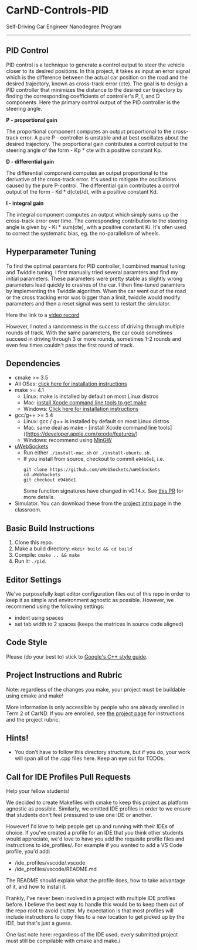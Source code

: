 # CarND-Controls-PID
Self-Driving Car Engineer Nanodegree Program

---

## PID Control

PID control is a technique to generate a control output to steer the vehicle closer to its desired positions. In this project, it takes as input an error signal which is the difference between the actual car position on the road and the desired trajectory, known as cross-track error (cte). The goal is to design a PID controller that minimizes the distance to the desired car trajectory by finding the corresponding coefficients of controller's P, I, and D components. Here the primary control output of the PID controller is the steering angle.

**P - proportional gain**

The proportional component computes an output proportional to the cross-track error. A pure P - controller is unstable and at best oscillates about the desired trajectory. The proportional gain contributes a control output to the steering angle of the form - Kp * cte with a positive constant Kp.

**D - differential gain**

The differential component computes an output proportional to the derivative of the cross-track error. It's used to mitigate the oscillations caused by the pure P-control. The differential gain contributes a control output of the form - Kd * d(cte)/dt, with a positive constant Kd.

**I - integral gain**

The integral component computes an output which simply sums up the cross-track error over time. The corresponding contribution to the steering angle is given by - Ki * sum(cte), with a positive constant Ki. It's ofen used to correct the systematic bias, eg. the no-parallelism of wheels. 

## Hyperparameter Tuning

To find the optimal paramters for PID controller, I combined manual tuning and Twiddle tuning. 
I first manually tried several paramters and find my initial parameters. These parameters were pretty stable as slightly wrong parameters lead quickly to crashes of the car. I then fine-tuned paramters by implementing the Twiddle algorithm. When the car went out of the road or the cross tracking error was bigger than a limit, twiddle would modify parameters and then a reset signal was sent to restart the simulator.

Here the link to a [video record](https://www.youtube.com/watch?v=gOAXaZC6f18)

However, I noted a randomness in the success of driving through multiple rounds of track. With the same parameters, the car could sometimes succeed in driving through 3 or more rounds, sometimes 1-2 rounds and even few times couldn't pass the first round of track.

## Dependencies

* cmake >= 3.5
 * All OSes: [click here for installation instructions](https://cmake.org/install/)
* make >= 4.1
  * Linux: make is installed by default on most Linux distros
  * Mac: [install Xcode command line tools to get make](https://developer.apple.com/xcode/features/)
  * Windows: [Click here for installation instructions](http://gnuwin32.sourceforge.net/packages/make.htm)
* gcc/g++ >= 5.4
  * Linux: gcc / g++ is installed by default on most Linux distros
  * Mac: same deal as make - [install Xcode command line tools]((https://developer.apple.com/xcode/features/)
  * Windows: recommend using [MinGW](http://www.mingw.org/)
* [uWebSockets](https://github.com/uWebSockets/uWebSockets)
  * Run either `./install-mac.sh` or `./install-ubuntu.sh`.
  * If you install from source, checkout to commit `e94b6e1`, i.e.
    ```
    git clone https://github.com/uWebSockets/uWebSockets 
    cd uWebSockets
    git checkout e94b6e1
    ```
    Some function signatures have changed in v0.14.x. See [this PR](https://github.com/udacity/CarND-MPC-Project/pull/3) for more details.
* Simulator. You can download these from the [project intro page](https://github.com/udacity/self-driving-car-sim/releases) in the classroom.

## Basic Build Instructions

1. Clone this repo.
2. Make a build directory: `mkdir build && cd build`
3. Compile: `cmake .. && make`
4. Run it: `./pid`. 

## Editor Settings

We've purposefully kept editor configuration files out of this repo in order to
keep it as simple and environment agnostic as possible. However, we recommend
using the following settings:

* indent using spaces
* set tab width to 2 spaces (keeps the matrices in source code aligned)

## Code Style

Please (do your best to) stick to [Google's C++ style guide](https://google.github.io/styleguide/cppguide.html).

## Project Instructions and Rubric

Note: regardless of the changes you make, your project must be buildable using
cmake and make!

More information is only accessible by people who are already enrolled in Term 2
of CarND. If you are enrolled, see [the project page](https://classroom.udacity.com/nanodegrees/nd013/parts/40f38239-66b6-46ec-ae68-03afd8a601c8/modules/f1820894-8322-4bb3-81aa-b26b3c6dcbaf/lessons/e8235395-22dd-4b87-88e0-d108c5e5bbf4/concepts/6a4d8d42-6a04-4aa6-b284-1697c0fd6562)
for instructions and the project rubric.

## Hints!

* You don't have to follow this directory structure, but if you do, your work
  will span all of the .cpp files here. Keep an eye out for TODOs.

## Call for IDE Profiles Pull Requests

Help your fellow students!

We decided to create Makefiles with cmake to keep this project as platform
agnostic as possible. Similarly, we omitted IDE profiles in order to we ensure
that students don't feel pressured to use one IDE or another.

However! I'd love to help people get up and running with their IDEs of choice.
If you've created a profile for an IDE that you think other students would
appreciate, we'd love to have you add the requisite profile files and
instructions to ide_profiles/. For example if you wanted to add a VS Code
profile, you'd add:

* /ide_profiles/vscode/.vscode
* /ide_profiles/vscode/README.md

The README should explain what the profile does, how to take advantage of it,
and how to install it.

Frankly, I've never been involved in a project with multiple IDE profiles
before. I believe the best way to handle this would be to keep them out of the
repo root to avoid clutter. My expectation is that most profiles will include
instructions to copy files to a new location to get picked up by the IDE, but
that's just a guess.

One last note here: regardless of the IDE used, every submitted project must
still be compilable with cmake and make./
